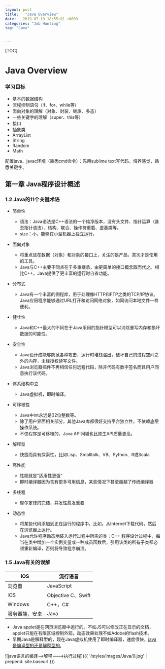 ```yaml
---
layout: post
title:   "Java Overview"
date:   2019-07-10 18:55:01 +0800
categories: "Job Hunting"
tag: "Java"


---
```


[TOC]

# Java Overview

### 学习目标

- 基本的数据结构
- 流程控制语句（if、for、while等）
- 面向对象的理解（对象、封装、继承、多态）
- 一些关键字的理解（super、this等）
- 接口
- 抽象类
- ArrayList
- String
- Random
- Math

配置java、javac环境（熟悉cmd命令）；先用sublime text写代码，培养感觉，熟悉关键字。

## 第一章 Java程序设计概述

### 1.2 Java的11个关键术语

* 简单性
  * 语法：Java语法是C++语法的一个纯净版本，没有头文件、指针运算（甚至指针语法）、结构、联合、操作符重载、虚基类等。
  * size：小，能够在小型机器上独立运行。
* 面向对象
  * 将重点放在数据（对象）和对象的接口上，关注的是产品，其次才是使用的工具。
  * Java与C++主要不同点在于多重继承，由更简单的接口概念取而代之。相比C++，Java提供了更丰富的运行时自省功能。
* 分布式
  * Java有一个丰富的例程库，用于处理像HTTP和FTP之类的TCP/IP协议。Java应用程序能够通过URL打开和访问网络对象，如同访问本地文件一样便利。
* 健壮性
  * Java和C++最大的不同在于Java采用的指针模型可以消除重写内存和损坏数据的可能性。
* 安全性
  * Java设计成能够防范各种攻击，运行时堆栈溢出，破坏自己的进程空间之外的内存，未经授权读写文件。
  * Java浏览器插件不再相信任何远程代码，除非代码有数字签名而且用户同意执行该代码。

* 体系结构中立
  * Java虚拟机，即时编译。
* 可移植性
  * Java中int永远是32位整数等。
  * 除了用户界面相关部分，其他Java库都很好支持平台独立性，不依赖底层操作系统。
  * 不仅程序是可移植的，Java API同城也比原生API质量更高。
* 解释型
  * 快捷而具有探索性，比如Lisp、Smalltalk、VB、Python、R或Scala
* 高性能
  * 性能就是“适用性更强”
  * 即时编译器因为含有更多可用信息，某些情况下甚至超越了传统编译器
* 多线程
  * 摩尔定律的完结，并发性愈发重要
* 动态性
  * 将某些代码添加到正在运行的程序中。比如，从Internet下载代码，然后在浏览器上运行。
  * Java允许程序动态地装入运行过程中所需的类；C++ 程序设计过程中，每当在类中增加一个实例变量或一种成员函数后，引用该类的所有子类都必须重新编译，否则将导致程序崩溃。

### 1.5 Java有关的误解

| iOS            | 流行语言           |
| -------------- | ------------------ |
| 浏览器         | JavaScript         |
| iOS            | Objective C、Swift |
| Windows        | C++，C#            |
| 服务器端，安卓 | Java               |

* Java applet是在网页浏览器中运行的。不如JS可以修改正在显示的文档，applet只能在有限区域控制外观，动态效果处理不如Adobe的flash技术。
* 早期Java是解释型的，现在Java虚拟机使用了即时编译器，速度很快。[java是编译型的还是解释型的.](https://www.cnblogs.com/zjushuiping/archive/2013/01/06/2848478.html)

![java语言的编译-->解释--->执行过程]({{ '/styles/images/Java/0.jpg' | prepend: site.baseurl  }})



